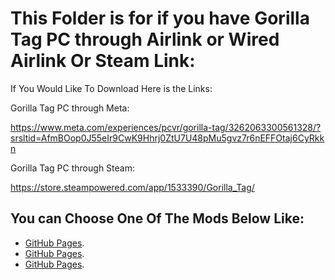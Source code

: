 # This Folder is for if you have Gorilla Tag PC through Airlink or Wired Airlink Or Steam Link:

If You Would Like To Download Here is the Links:

Gorilla Tag PC through Meta:

https://www.meta.com/experiences/pcvr/gorilla-tag/3262063300561328/?srsltid=AfmBOop0J55eIr9CwK9Hhrj0ZtU7U48pMu5gvz7r6nEFFOtaj6CyRkkn

Gorilla Tag PC through Steam:

https://store.steampowered.com/app/1533390/Gorilla_Tag/


## You can Choose One Of The Mods Below Like:
- [GitHub Pages](https://pages.github.com/).
- [GitHub Pages](https://pages.github.com/).
- [GitHub Pages](https://pages.github.com/).
